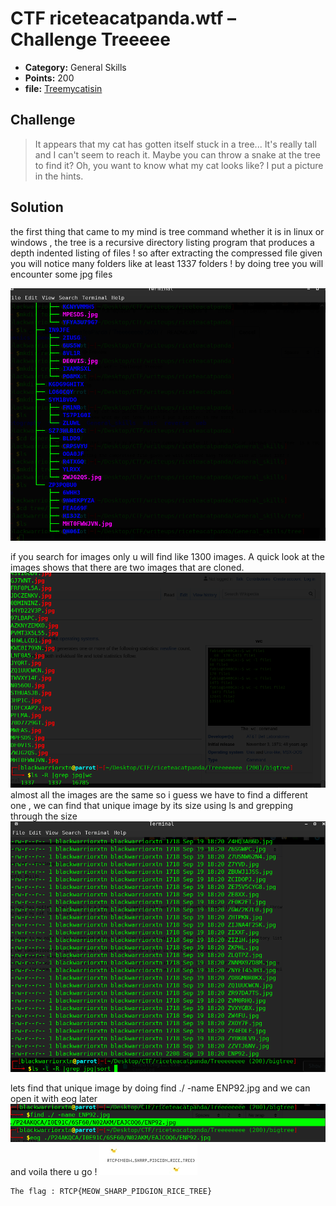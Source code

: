 # CTF riceteacatpanda.wtf – Challenge Treeeee

* **Category:** General Skills 
* **Points:** 200
* **file:** [Treemycatisin](treemycatisin.7z)


## Challenge

> It appears that my cat has gotten itself stuck in a tree... It's really tall and I can't seem to reach it. Maybe you can throw a snake at the tree to find it?
Oh, you want to know what my cat looks like? I put a picture in the hints.

## Solution
the first thing that came to my mind is tree command whether it is in linux or windows , the tree  is a recursive directory listing program  that  produces  a  depth  indented
listing of files ! 
so after extracting the compressed file given you will notice many folders like at least 1337 folders !
by doing tree you will encounter some jpg files 

![alt text](https://github.com/blackwarriorxtn/CTF_Writeups/blob/master/RiceTeaPanda/'Treeeeeeee%20(200)'/tree.png)

if you search for images only u will find like 1300 images. A quick look at the images shows that there are two images that are cloned. 
![alt text](https://github.com/blackwarriorxtn/CTF_Writeups/blob/master/RiceTeaPanda/'Treeeeeeee%20(200)'/1337.png)
almost all the images are the same so i guess we have to find a different one , we can find that unique image by its size using ls and grepping through the size
![alt text](https://github.com/blackwarriorxtn/CTF_Writeups/blob/master/RiceTeaPanda/'Treeeeeeee%20(200)'/ls.png)

lets find that unique image by doing find ./ -name ENP92.jpg and we can open it with eog later
![alt text](https://github.com/blackwarriorxtn/CTF_Writeups/blob/master/RiceTeaPanda/'Treeeeeeee%20(200)'/found.png?raw=true)
and voila there u go ! 
![alt text](https://github.com/blackwarriorxtn/CTF_Writeups/blob/master/RiceTeaPanda/'Treeeeeeee%20(200)'/ENP92.png)
```
The flag : RTCP{MEOW_SHARP_PIDGION_RICE_TREE}
```
